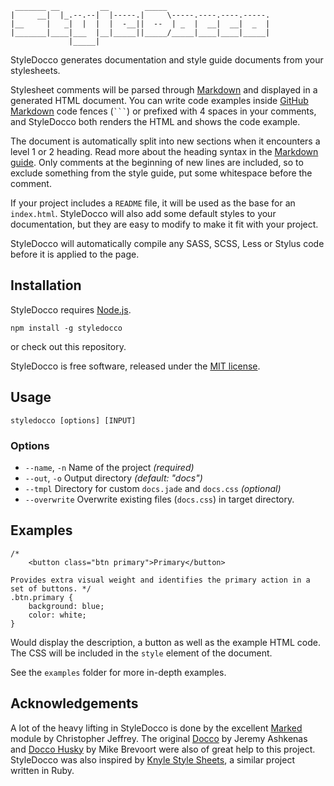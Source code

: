 ```
 _______ __         __        _____
|     __|  |_.--.--|  |-----.|     \-----.----.----.-----.
|__     |   _|  |  |  |  -__||  --  | _  |  __|  __|  _  |
|_______|____|___  |__|_____||_____/_____|____|____|_____|
             |_____|
```

StyleDocco generates documentation and style guide documents from your stylesheets.

Stylesheet comments will be parsed through [Markdown](http://en.wikipedia.org/wiki/Markdown) and displayed in a generated HTML document. You can write code examples inside [GitHub Markdown](http://github.github.com/github-flavored-markdown/) code fences (<code>```</code>) or prefixed with 4 spaces in your comments, and StyleDocco both renders the HTML and shows the code example.

The document is automatically split into new sections when it encounters a level 1 or 2 heading. Read more about the heading syntax in the [Markdown guide](http://daringfireball.net/projects/markdown/syntax). Only comments at the beginning of new lines are included, so to exclude something from the style guide, put some whitespace before the comment.

If your project includes a `README` file, it will be used as the base for an `index.html`. StyleDocco will also add some default styles to your documentation, but they are easy to modify to make it fit with your project.

StyleDocco will automatically compile any SASS, SCSS, Less or Stylus code before it is applied to the page.


## Installation

StyleDocco requires [Node.js](http://nodejs.org).

`npm install -g styledocco`

or check out this repository.

StyleDocco is free software, released under the [MIT license](https://raw.github.com/jacobrask/styledocco/master/LICENSE).


## Usage

`styledocco [options] [INPUT]`

### Options

 * `--name`, `-n` Name of the project *(required)*
 * `--out`, `-o`  Output directory *(default: "docs")*
 * `--tmpl`       Directory for custom `docs.jade` and `docs.css` *(optional)*
 * `--overwrite`  Overwrite existing files (`docs.css`) in target directory.


## Examples

    /*
        <button class="btn primary">Primary</button>

    Provides extra visual weight and identifies the primary action in a set of buttons. */
    .btn.primary {
        background: blue;
        color: white;
    }

Would display the description, a button as well as the example HTML code. The CSS will be included in the `style` element of the document.

See the `examples` folder for more in-depth examples.


## Acknowledgements

A lot of the heavy lifting in StyleDocco is done by the excellent [Marked](https://github.com/chjj/marked) module by Christopher Jeffrey. The original [Docco](https://github.com/jashkenas/docco) by Jeremy Ashkenas and [Docco Husky](https://github.com/mbrevoort/docco-husky) by Mike Brevoort were also of great help to this project. StyleDocco was also inspired by [Knyle Style Sheets](https://github.com/kneath/kss), a similar project written in Ruby.
